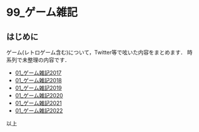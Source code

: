 # 99_ゲーム雑記

## はじめに

ゲーム(レトロゲーム含む)について，Twitter等で呟いた内容をまとめます．
時系列で未整理の内容です．

- [01_ゲーム雑記2017](99_01_NoteOnGames2017.md)
- [01_ゲーム雑記2018](99_02_NoteOnGames2018.md)
- [01_ゲーム雑記2019](99_03_NoteOnGames2019.md)
- [01_ゲーム雑記2020](99_04_NoteOnGames2020.md)
- [01_ゲーム雑記2021](99_05_NoteOnGames2021.md)
- [01_ゲーム雑記2022](99_06_NoteOnGames2022.md)

以上